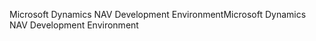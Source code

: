 <span data-ttu-id="17365-101">Microsoft Dynamics NAV Development Environment</span><span class="sxs-lookup"><span data-stu-id="17365-101">Microsoft Dynamics NAV Development Environment</span></span>